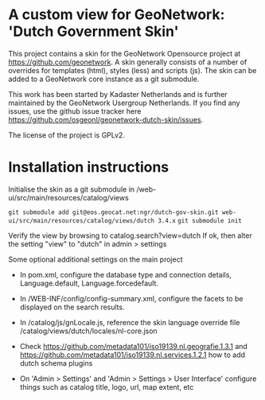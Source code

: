 # A custom view for GeoNetwork: 'Dutch Government Skin'

This project contains a skin for the GeoNetwork Opensource project at https://github.com/geonetwork. A skin generally consists of a number of overrides for templates (html), styles (less) and scripts (js). The skin can be added to a GeoNetwork core instance as a git submodule.

This work has been started by Kadaster Netherlands and is further maintained by the GeoNetwork Usergroup Netherlands. If you find any issues, use the github issue tracker here https://github.com/osgeonl/geonetwork-dutch-skin/issues.

The license of the project is GPLv2.

# Installation instructions

Initialise the skin as a git submodule in /web-ui/src/main/resources/catalog/views

`git submodule add git@eos.geocat.net:ngr/dutch-gov-skin.git web-ui/src/main/resources/catalog/views/dutch 3.4.x`
`git submodule init`

Verify the view by browsing to catalog.search?view=dutch
If ok, then alter the setting "view" to "dutch" in admin > settings

Some optional additional settings on the main project

- In pom.xml, configure the database type and connection details, Language.default, Language.forcedefault.

- In /WEB-INF/config/config-summary.xml, configure the facets to be displayed on the search results.

- In /catalog/js/gnLocale.js, reference the skin language override file /catalog/views/dutch/locales/nl-core.json

- Check https://github.com/metadata101/iso19139.nl.geografie.1.3.1 and https://github.com/metadata101/iso19139.nl.services.1.2.1 how to add dutch schema plugins

- On 'Admin > Settings' and 'Admin > Settings > User Interface' configure things such as catalog title, logo, url, map extent, etc

